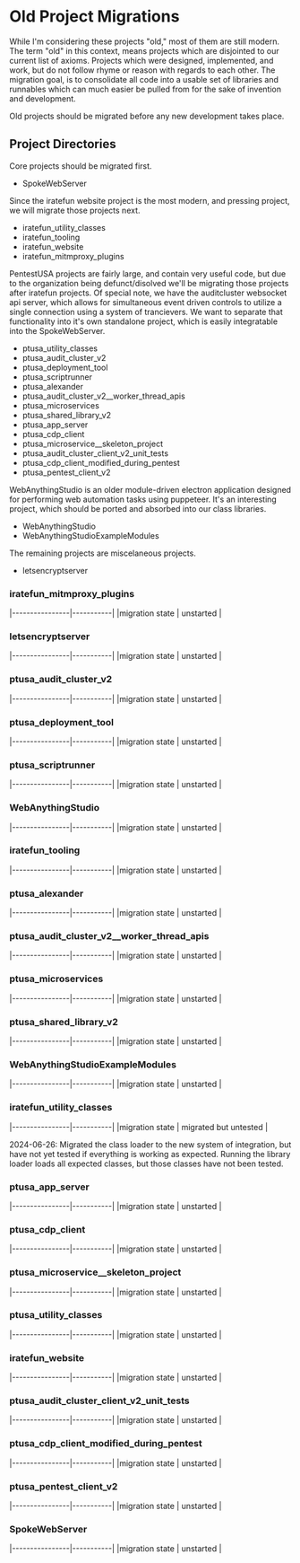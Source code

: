 # Old Project Migrations

While I'm considering these projects "old," most of them are still modern.  The term "old" in this context, means projects which are disjointed to our current list of axioms.  Projects which were designed, implemented, and work, but do not follow rhyme or reason with regards to each other.  The migration goal, is to consolidate all code into a usable set of libraries and runnables which can much easier be pulled from for the sake of invention and development.

Old projects should be migrated before any new development takes place.

## Project Directories

Core projects should be migrated first.

* SpokeWebServer

Since the iratefun website project is the most modern, and pressing project, we will migrate those projects next.

* iratefun_utility_classes
* iratefun_tooling
* iratefun_website
* iratefun_mitmproxy_plugins  

PentestUSA projects are fairly large, and contain very useful code, but due to the organization being defunct/disolved we'll be migrating those projects after iratefun projects.  Of special note, we have the auditcluster websocket api server, which allows for simultaneous event driven controls to utilize a single connection using a system of trancievers. We want to separate that functionality into it's own standalone project, which is easily integratable into the SpokeWebServer.

* ptusa_utility_classes
* ptusa_audit_cluster_v2
* ptusa_deployment_tool
* ptusa_scriptrunner
* ptusa_alexander
* ptusa_audit_cluster_v2__worker_thread_apis
* ptusa_microservices
* ptusa_shared_library_v2
* ptusa_app_server
* ptusa_cdp_client
* ptusa_microservice__skeleton_project
* ptusa_audit_cluster_client_v2_unit_tests
* ptusa_cdp_client_modified_during_pentest
* ptusa_pentest_client_v2

WebAnythingStudio is an older module-driven electron application designed for performing web automation tasks using puppeteer.  It's an interesting project, which should be ported and absorbed into our class libraries.

* WebAnythingStudio
* WebAnythingStudioExampleModules

The remaining projects are miscelaneous projects.

* letsencryptserver

### iratefun_mitmproxy_plugins

|----------------|-----------|
|migration state | unstarted |


### letsencryptserver

|----------------|-----------|
|migration state | unstarted |

### ptusa_audit_cluster_v2

|----------------|-----------|
|migration state | unstarted |

### ptusa_deployment_tool

|----------------|-----------|
|migration state | unstarted |

### ptusa_scriptrunner

|----------------|-----------|
|migration state | unstarted |


### WebAnythingStudio

|----------------|-----------|
|migration state | unstarted |

### iratefun_tooling

|----------------|-----------|
|migration state | unstarted |

### ptusa_alexander

|----------------|-----------|
|migration state | unstarted |

### ptusa_audit_cluster_v2__worker_thread_apis

|----------------|-----------|
|migration state | unstarted |

### ptusa_microservices

|----------------|-----------|
|migration state | unstarted |

### ptusa_shared_library_v2

|----------------|-----------|
|migration state | unstarted |

### WebAnythingStudioExampleModules

|----------------|-----------|
|migration state | unstarted |

### iratefun_utility_classes

|----------------|-----------|
|migration state | migrated but untested |

2024-06-26: 
Migrated the class loader to the new system of integration, but have not yet tested if everything is working as expected.  Running the library loader loads all expected classes, but those classes have not been tested.

### ptusa_app_server

|----------------|-----------|
|migration state | unstarted |

### ptusa_cdp_client

|----------------|-----------|
|migration state | unstarted |

### ptusa_microservice__skeleton_project

|----------------|-----------|
|migration state | unstarted |

### ptusa_utility_classes

|----------------|-----------|
|migration state | unstarted |

### iratefun_website

|----------------|-----------|
|migration state | unstarted |

### ptusa_audit_cluster_client_v2_unit_tests

|----------------|-----------|
|migration state | unstarted |

### ptusa_cdp_client_modified_during_pentest

|----------------|-----------|
|migration state | unstarted |

### ptusa_pentest_client_v2

|----------------|-----------|
|migration state | unstarted |

### SpokeWebServer

|----------------|-----------|
|migration state | unstarted |
